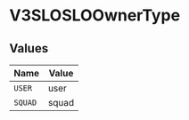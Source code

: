 # V3SLOSLOOwnerType


## Values

| Name    | Value   |
| ------- | ------- |
| `USER`  | user    |
| `SQUAD` | squad   |